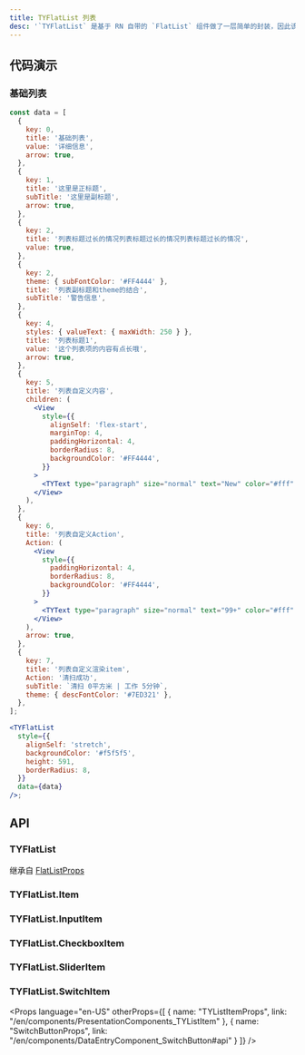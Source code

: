 ```yaml
---
title: TYFlatList 列表
desc: '`TYFlatList` 是基于 RN 自带的 `FlatList` 组件做了一层简单的封装，因此该组件可以复用所有 [FlatList 的属性](https://facebook.github.io/react-native/docs/flatlist#props)。<br/>在需要列表的情况下只需要传递 `data` 即可定制对应列表项，其中 data 中的所有值将会被作为 `props` 传递给 `TYFlatList.Item` 组件。<br/>如果列表项需要定制，给 `TYFlatList` 覆盖 `renderItem` 即可，如果列表项中有单独几个项需要定制，那么您甚至可以在 `data` 字段里面传入 `renderItem` 定制该列表项组件。'
---
```


## 代码演示

### 基础列表

```jsx
const data = [
  {
    key: 0,
    title: '基础列表',
    value: '详细信息',
    arrow: true,
  },
  {
    key: 1,
    title: '这里是正标题',
    subTitle: '这里是副标题',
    arrow: true,
  },
  {
    key: 2,
    title: '列表标题过长的情况列表标题过长的情况列表标题过长的情况',
    value: true,
  },
  {
    key: 2,
    theme: { subFontColor: '#FF4444' },
    title: '列表副标题和theme的结合',
    subTitle: '警告信息',
  },
  {
    key: 4,
    styles: { valueText: { maxWidth: 250 } },
    title: '列表标题1',
    value: '这个列表项的内容有点长哦',
    arrow: true,
  },
  {
    key: 5,
    title: '列表自定义内容',
    children: (
      <View
        style={{
          alignSelf: 'flex-start',
          marginTop: 4,
          paddingHorizontal: 4,
          borderRadius: 8,
          backgroundColor: '#FF4444',
        }}
      >
        <TYText type="paragraph" size="normal" text="New" color="#fff" />
      </View>
    ),
  },
  {
    key: 6,
    title: '列表自定义Action',
    Action: (
      <View
        style={{
          paddingHorizontal: 4,
          borderRadius: 8,
          backgroundColor: '#FF4444',
        }}
      >
        <TYText type="paragraph" size="normal" text="99+" color="#fff" />
      </View>
    ),
    arrow: true,
  },
  {
    key: 7,
    title: '列表自定义渲染item',
    Action: '清扫成功',
    subTitle: `清扫 0平方米 | 工作 5分钟`,
    theme: { descFontColor: '#7ED321' },
  },
];

<TYFlatList
  style={{
    alignSelf: 'stretch',
    backgroundColor: '#f5f5f5',
    height: 591,
    borderRadius: 8,
  }}
  data={data}
/>;
```

## API

### TYFlatList

继承自 [FlatListProps](https://reactnative.dev/docs/flatlist#props)

<Props name="TYFlatListProps"></Props>

### TYFlatList.Item

<Props name="TYListItemProps"></Props>

### TYFlatList.InputItem

<Props name="TYSectionInputProps"></Props>

### TYFlatList.CheckboxItem

<Props name="TYListItemProps"></Props>

### TYFlatList.SliderItem

<Props name="TYSectionSliderProps"></Props>

### TYFlatList.SwitchItem

<Props language="en-US" otherProps={[
{
name: "TYListItemProps",
link: "/en/components/PresentationComponents_TYListItem"
},
{
name: "SwitchButtonProps",
link: "/en/components/DataEntryComponent_SwitchButton#api"
}
]} />

